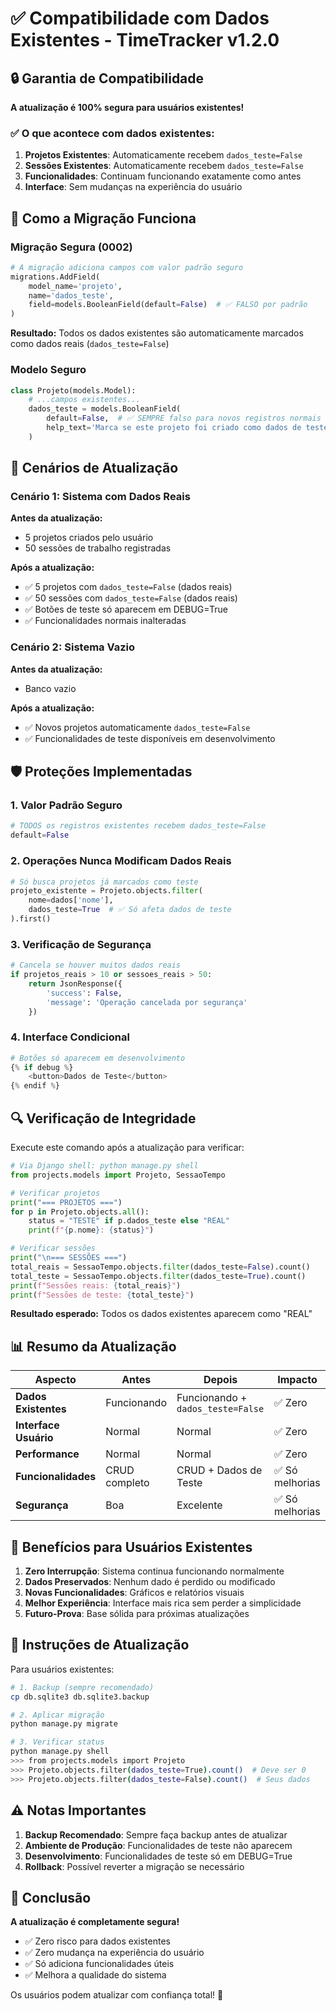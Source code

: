 # ✅ Compatibilidade com Dados Existentes - TimeTracker v1.2.0

## 🔒 Garantia de Compatibilidade

**A atualização é 100% segura para usuários existentes!** 

### ✅ O que acontece com dados existentes:

1. **Projetos Existentes**: Automaticamente recebem `dados_teste=False`
2. **Sessões Existentes**: Automaticamente recebem `dados_teste=False`
3. **Funcionalidades**: Continuam funcionando exatamente como antes
4. **Interface**: Sem mudanças na experiência do usuário

## 🧪 Como a Migração Funciona

### Migração Segura (0002)
```python
# A migração adiciona campos com valor padrão seguro
migrations.AddField(
    model_name='projeto',
    name='dados_teste',
    field=models.BooleanField(default=False)  # ✅ FALSO por padrão
)
```

**Resultado:** Todos os dados existentes são automaticamente marcados como dados reais (`dados_teste=False`)

### Modelo Seguro
```python
class Projeto(models.Model):
    # ...campos existentes...
    dados_teste = models.BooleanField(
        default=False,  # ✅ SEMPRE falso para novos registros normais
        help_text='Marca se este projeto foi criado como dados de teste'
    )
```

## 🎯 Cenários de Atualização

### Cenário 1: Sistema com Dados Reais
**Antes da atualização:**
- 5 projetos criados pelo usuário
- 50 sessões de trabalho registradas

**Após a atualização:**
- ✅ 5 projetos com `dados_teste=False` (dados reais)
- ✅ 50 sessões com `dados_teste=False` (dados reais)
- ✅ Botões de teste só aparecem em DEBUG=True
- ✅ Funcionalidades normais inalteradas

### Cenário 2: Sistema Vazio
**Antes da atualização:**
- Banco vazio

**Após a atualização:**
- ✅ Novos projetos automaticamente `dados_teste=False`
- ✅ Funcionalidades de teste disponíveis em desenvolvimento

## 🛡️ Proteções Implementadas

### 1. Valor Padrão Seguro
```python
# TODOS os registros existentes recebem dados_teste=False
default=False
```

### 2. Operações Nunca Modificam Dados Reais
```python
# Só busca projetos já marcados como teste
projeto_existente = Projeto.objects.filter(
    nome=dados['nome'], 
    dados_teste=True  # ✅ Só afeta dados de teste
).first()
```

### 3. Verificação de Segurança
```python
# Cancela se houver muitos dados reais
if projetos_reais > 10 or sessoes_reais > 50:
    return JsonResponse({
        'success': False,
        'message': 'Operação cancelada por segurança'
    })
```

### 4. Interface Condicional
```python
# Botões só aparecem em desenvolvimento
{% if debug %}
    <button>Dados de Teste</button>
{% endif %}
```

## 🔍 Verificação de Integridade

Execute este comando após a atualização para verificar:

```python
# Via Django shell: python manage.py shell
from projects.models import Projeto, SessaoTempo

# Verificar projetos
print("=== PROJETOS ===")
for p in Projeto.objects.all():
    status = "TESTE" if p.dados_teste else "REAL"
    print(f"{p.nome}: {status}")

# Verificar sessões
print("\n=== SESSÕES ===")
total_reais = SessaoTempo.objects.filter(dados_teste=False).count()
total_teste = SessaoTempo.objects.filter(dados_teste=True).count()
print(f"Sessões reais: {total_reais}")
print(f"Sessões de teste: {total_teste}")
```

**Resultado esperado:** Todos os dados existentes aparecem como "REAL"

## 📊 Resumo da Atualização

| Aspecto | Antes | Depois | Impacto |
|---------|-------|--------|---------|
| **Dados Existentes** | Funcionando | Funcionando + `dados_teste=False` | ✅ Zero |
| **Interface Usuário** | Normal | Normal | ✅ Zero |
| **Performance** | Normal | Normal | ✅ Zero |
| **Funcionalidades** | CRUD completo | CRUD + Dados de Teste | ✅ Só melhorias |
| **Segurança** | Boa | Excelente | ✅ Só melhorias |

## 🚀 Benefícios para Usuários Existentes

1. **Zero Interrupção**: Sistema continua funcionando normalmente
2. **Dados Preservados**: Nenhum dado é perdido ou modificado
3. **Novas Funcionalidades**: Gráficos e relatórios visuais
4. **Melhor Experiência**: Interface mais rica sem perder a simplicidade
5. **Futuro-Prova**: Base sólida para próximas atualizações

## 🔄 Instruções de Atualização

Para usuários existentes:

```bash
# 1. Backup (sempre recomendado)
cp db.sqlite3 db.sqlite3.backup

# 2. Aplicar migração
python manage.py migrate

# 3. Verificar status
python manage.py shell
>>> from projects.models import Projeto
>>> Projeto.objects.filter(dados_teste=True).count()  # Deve ser 0
>>> Projeto.objects.filter(dados_teste=False).count()  # Seus dados
```

## ⚠️ Notas Importantes

1. **Backup Recomendado**: Sempre faça backup antes de atualizar
2. **Ambiente de Produção**: Funcionalidades de teste não aparecem
3. **Desenvolvimento**: Funcionalidades de teste só em DEBUG=True
4. **Rollback**: Possível reverter a migração se necessário

## 🎉 Conclusão

**A atualização é completamente segura!** 

- ✅ Zero risco para dados existentes
- ✅ Zero mudança na experiência do usuário
- ✅ Só adiciona funcionalidades úteis
- ✅ Melhora a qualidade do sistema

Os usuários podem atualizar com confiança total! 🚀
